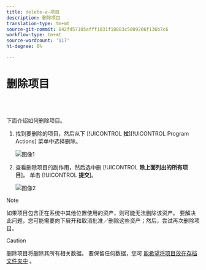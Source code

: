 ```yaml
---
title: delete-a-项目
description: 删除项目
translation-type: tm+mt
source-git-commit: 642fd57105afff1031f18883c5809206f136b7c6
workflow-type: tm+mt
source-wordcount: '117'
ht-degree: 0%

---
```



# 删除项目

<br> 

下面介绍如何删除项目。

1. 找到要删除的项目，然后从下 [!UICONTROL **拉**][!UICONTROL Program Actions] 菜单中选择删除。

   ![图像1](/help/sky/assets/programs/delete-a-program/delete-a-program-1.png)

1. 查看删除项目的副作用，然后选中删 [!UICONTROL **除上面列出的所有项目**]。 单击 [!UICONTROL **提交**]。

   ![图像2](/help/sky/assets/programs/delete-a-program/delete-a-program-2.png)

>[!NOTE]
>
>如果项目包含正在系统中其他位置使用的资产，则可能无法删除该资产。 要解决此问题，您可能需要向下展开和取消批准／删除这些资产；然后，尝试再次删除项目。

>[!CAUTION]
>
>删除项目将删除其所有相关数据。 要保留任何数据，您可 [能希望将项目放在存档文件夹中](/help/sky/archive-a-program.md) 。
